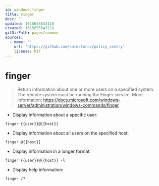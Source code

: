 ```yaml
---
id: windows.finger
title: Finger
desc: ''
updated: 1615655543118
created: 1615655543118
gitDirPath: pages/common
sources:
  - name: ''
    url: 'https://github.com/salesforce/policy_sentry'
    license: MIT
---
```

# finger

> Return information about one or more users on a specified system.
> The remote system must be running the Finger service.
> More information: <https://docs.microsoft.com/windows-server/administration/windows-commands/finger>.

- Display information about a specific user:

`finger {{user}}@{{host}}`

- Display information about all users on the specified host:

`finger @{{host}}`

- Display information in a longer format:

`finger {{user}}@{{host}} -l`

- Display help information:

`finger /?`

